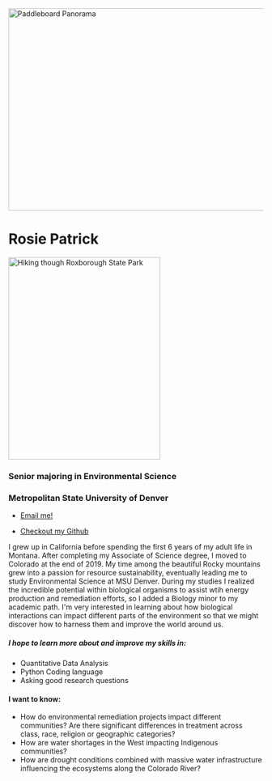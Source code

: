 <img src = "reudi_reservoir.jpg" alt = "Paddleboard Panorama" style = "width: 800px; height: 400px">

# Rosie Patrick

<img src = "me_headshot.jpg" alt = "Hiking though Roxborough State Park" style = "width: 300px; height: 400px">

### Senior majoring in Environmental Science 

### Metropolitan State University of Denver 

* [Email me!](kpatric4@msudenver.edu) 

* [Checkout my Github](https://github.com/finalfemme/Rosie-esiil-stars)

I grew up in California before spending the first 6 years of my adult life in Montana. After completing my Associate of Science degree, I moved to Colorado at the end of 2019. My time among the beautiful Rocky mountains grew into a passion for resource sustainability, eventually leading me to study Environmental Science at MSU Denver. During my studies I realized the incredible potential within biological organisms to assist wtih energy production and remediation efforts, so I added a Biology minor to my academic path. I'm very interested in learning about how biological interactions can impact different parts of the environment so that we might discover how to harness them and improve the world around us. 

##### I hope to learn more about and improve my skills in:

* Quantitative Data Analysis
* Python Coding language
* Asking good research questions

#### I want to know:

* How do environmental remediation projects impact different communities? Are there significant differences in treatment across class, race, religion or geographic categories?
* How are water shortages in the West impacting Indigenous communities?
* How are drought conditions combined with massive water infrastructure influencing the ecosystems along the Colorado River?
